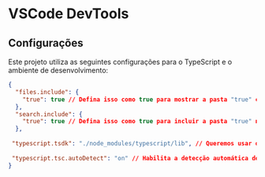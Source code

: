 # VSCode DevTools

## Configurações

Este projeto utiliza as seguintes configurações para o TypeScript e o ambiente de desenvolvimento:

```json
{
  "files.include": {
    "true": true // Defina isso como true para mostrar a pasta "true" com os arquivos JS compilados
  },
  "search.include": {
    "true": true // Defina isso como true para incluir a pasta "true" nos resultados da pesquisa
  },
 
 "typescript.tsdk": "./node_modules/typescript/lib", // Queremos usar o servidor TS da nossa pasta node_modules para validar sua versão
 
 "typescript.tsc.autoDetect": "on" // Habilita a detecção automática de tarefas executáveis ou em execução do tsc, pois deve conter tarefas, como scripts npm
}